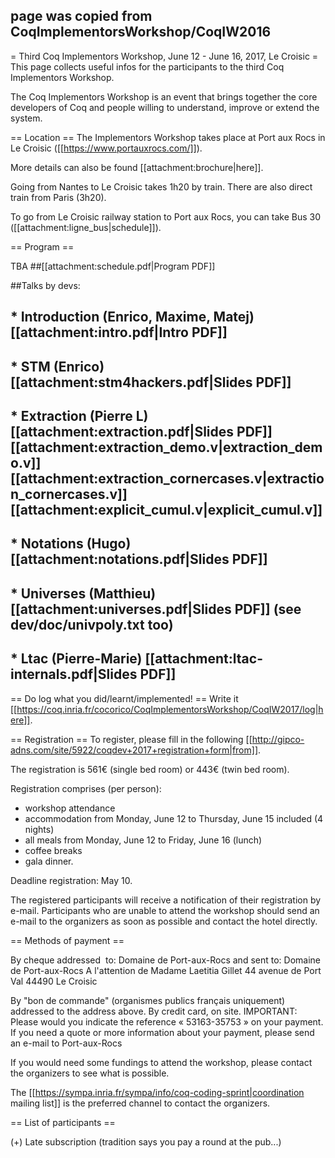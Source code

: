 ## page was copied from CoqImplementorsWorkshop/CoqIW2016
= Third Coq Implementors Workshop, June 12 - June 16, 2017, Le Croisic =
This page collects useful infos for the participants to the third Coq Implementors Workshop.

The Coq Implementors Workshop is an event that brings together the core developers of Coq and people willing to understand, improve or extend the system.

== Location ==
The Implementors Workshop takes place at Port aux Rocs in Le Croisic ([[https://www.portauxrocs.com/]]).

More details can also be found [[attachment:brochure|here]].

Going from Nantes to Le Croisic takes 1h20 by train. There are also direct train from Paris (3h20).

To go from Le Croisic railway station to Port aux Rocs, you can take Bus 30 ([[attachment:ligne_bus|schedule]]).

== Program ==

TBA
##[[attachment:schedule.pdf|Program PDF]]

##Talks by devs:

## * Introduction (Enrico, Maxime, Matej) [[attachment:intro.pdf|Intro PDF]]
## * STM (Enrico) [[attachment:stm4hackers.pdf|Slides PDF]]
## * Extraction (Pierre L) [[attachment:extraction.pdf|Slides PDF]] [[attachment:extraction_demo.v|extraction_demo.v]] [[attachment:extraction_cornercases.v|extraction_cornercases.v]] [[attachment:explicit_cumul.v|explicit_cumul.v]]
## * Notations (Hugo) [[attachment:notations.pdf|Slides PDF]]
## * Universes (Matthieu) [[attachment:universes.pdf|Slides PDF]] (see dev/doc/univpoly.txt too)
## * Ltac (Pierre-Marie) [[attachment:ltac-internals.pdf|Slides PDF]]

== Do log what you did/learnt/implemented! ==
Write it [[https://coq.inria.fr/cocorico/CoqImplementorsWorkshop/CoqIW2017/log|here]].

== Registration ==
To register, please fill in the following [[http://gipco-adns.com/site/5922/coqdev+2017+registration+form|from]].

The registration is 561€ (single bed room) or 443€ (twin bed room).


Registration comprises (per person):

* workshop attendance
* accommodation from Monday, June 12 to Thursday, June 15 included (4 nights)
* all meals from Monday, June 12 to Friday, June 16 (lunch)
* coffee breaks
* gala dinner.

Deadline registration: May 10.

The registered participants will receive a notification of their registration by e-mail.
Participants who are unable to attend the workshop should send an e-mail to the organizers as soon as possible and contact the hotel directly.

== Methods of payment ==

By cheque addressed  to: Domaine de Port-aux-Rocs
and sent to:
Domaine de Port-aux-Rocs
A l'attention de Madame Laetitia Gillet
44 avenue de Port Val
44490 Le Croisic

By "bon de commande" (organismes publics français uniquement) addressed to the address above.
By credit card, on site.
IMPORTANT: Please would you indicate the reference « 53163-35753 » on your payment.
If you need a quote or more information about your payment, please send an e-mail to Port-aux-Rocs

If you would need some fundings to attend the workshop, please contact
the organizers to see what is possible. 

The [[https://sympa.inria.fr/sympa/info/coq-coding-sprint|coordination mailing list]] is the preferred channel to contact the organizers. 


== List of participants ==


(+) Late subscription (tradition says you pay a round at the pub...)
